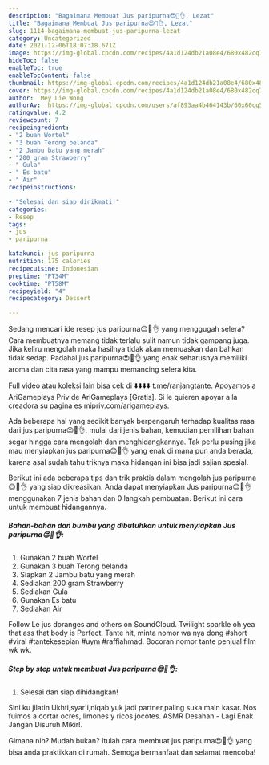 ```yaml
---
description: "Bagaimana Membuat Jus paripurna😍🤤👌, Lezat"
title: "Bagaimana Membuat Jus paripurna😍🤤👌, Lezat"
slug: 1114-bagaimana-membuat-jus-paripurna-lezat
category: Uncategorized
date: 2021-12-06T18:07:18.671Z
image: https://img-global.cpcdn.com/recipes/4a1d124db21a08e4/680x482cq70/jus-paripurna-foto-resep-utama.jpg
hideToc: false
enableToc: true
enableTocContent: false
thumbnail: https://img-global.cpcdn.com/recipes/4a1d124db21a08e4/680x482cq70/jus-paripurna-foto-resep-utama.jpg
cover: https://img-global.cpcdn.com/recipes/4a1d124db21a08e4/680x482cq70/jus-paripurna-foto-resep-utama.jpg
author:  Mey Lie Wong
authorAv:  https://img-global.cpcdn.com/users/af893aa4b464143b/60x60cq50/avatar.jpg
ratingvalue: 4.2
reviewcount: 7
recipeingredient:
- "2 buah Wortel"
- "3 buah Terong belanda"
- "2 Jambu batu yang merah"
- "200 gram Strawberry"
- " Gula"
- " Es batu"
- " Air"
recipeinstructions:

- "Selesai dan siap dinikmati!"
categories:
- Resep
tags:
- jus
- paripurna

katakunci: jus paripurna 
nutrition: 175 calories
recipecuisine: Indonesian
preptime: "PT34M"
cooktime: "PT58M"
recipeyield: "4"
recipecategory: Dessert

---
```



Sedang mencari ide resep jus paripurna😍🤤👌 yang menggugah selera? Cara membuatnya memang tidak terlalu sulit namun tidak gampang juga. Jika keliru mengolah maka hasilnya tidak akan memuaskan dan bahkan tidak sedap. Padahal jus paripurna😍🤤👌 yang enak seharusnya memiliki aroma dan cita rasa yang mampu memancing selera kita.


Full video atau koleksi lain bisa cek di ⬇️⬇️⬇️⬇️ t.me/ranjangtante. Apoyamos a AriGameplays Priv de AriGameplays [Gratis]. Si le quieren apoyar a la creadora su pagina es mipriv.com/arigameplays.

Ada beberapa hal yang sedikit banyak berpengaruh terhadap kualitas rasa dari jus paripurna😍🤤👌, mulai dari jenis bahan, kemudian pemilihan bahan segar hingga cara mengolah dan menghidangkannya. Tak perlu pusing jika mau menyiapkan jus paripurna😍🤤👌 yang enak di mana pun anda berada, karena asal sudah tahu triknya maka hidangan ini bisa jadi sajian spesial.


Berikut ini ada beberapa tips dan trik praktis dalam mengolah jus paripurna😍🤤👌 yang siap dikreasikan. Anda dapat menyiapkan Jus paripurna😍🤤👌 menggunakan 7 jenis bahan dan 0 langkah pembuatan. Berikut ini cara untuk membuat hidangannya.

<!--inarticleads1-->

##### Bahan-bahan dan bumbu yang dibutuhkan untuk menyiapkan Jus paripurna😍🤤👌:

1. Gunakan 2 buah Wortel
1. Gunakan 3 buah Terong belanda
1. Siapkan 2 Jambu batu yang merah
1. Sediakan 200 gram Strawberry
1. Sediakan  Gula
1. Gunakan  Es batu
1. Sediakan  Air


Follow Le jus doranges and others on SoundCloud. Twilight sparkle oh yea that ass that body is Perfect. Tante hit, minta nomor wa nya dong #short #viral #tantekesepian #uym #raffiahmad. Bocoran nomor tante penjual film w*k w*k. 

<!--inarticleads2-->

##### Step by step untuk membuat Jus paripurna😍🤤👌:


1. Selesai dan siap dihidangkan!

Sini ku jilatin Ukhti,syar&#39;i,niqab yuk jadi partner,paling suka main kasar. Nos fuimos a cortar ocres, limones y ricos jocotes. ASMR Desahan - Lagi Enak Jangan Disuruh Mikir!. 

Gimana nih? Mudah bukan? Itulah cara membuat jus paripurna😍🤤👌 yang bisa anda praktikkan di rumah. Semoga bermanfaat dan selamat mencoba!
